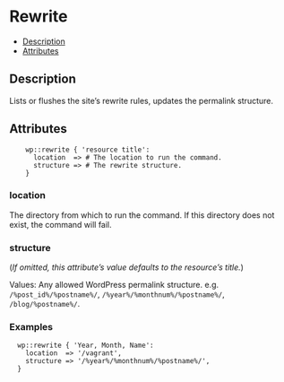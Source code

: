 # Rewrite

* [Description](/classes/rewrite.html#description)
* [Attributes](/classes/rewrite.html#attributes)

## Description

Lists or flushes the site’s rewrite rules, updates the permalink structure.

## Attributes
```puppet
    wp::rewrite { 'resource title':
      location  => # The location to run the command.
      structure => # The rewrite structure.
    }
```

### location

The directory from which to run the command. If this directory does not exist, the command will fail.

### structure

(*If omitted, this attribute’s value defaults to the resource’s title.*)

Values: Any allowed WordPress permalink structure. e.g. `/%post_id%/%postname%/`, `/%year%/%monthnum%/%postname%/`, `/blog/%postname%/`.

### Examples

```puppet
  wp::rewrite { 'Year, Month, Name':
    location  => '/vagrant',
    structure => '/%year%/%monthnum%/%postname%/', 
  }
```

